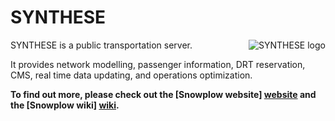 # SYNTHESE

<img src="https://github.com/Open-Transport/synthese/wiki/images/synthese-carre-160.png" alt="SYNTHESE logo" title="SYNTHESE" align="right" />

SYNTHESE is a public transportation server.

It provides network modelling, passenger information, DRT reservation,
CMS, real time data updating, and operations optimization.


**To find out more, please check out the [Snowplow website] [website] and the [Snowplow wiki] [wiki].**

[website]: http://open-transport.org
[wiki]: https://github.com/Open-Transport/synthese/wiki

